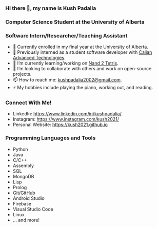 ### Hi there 👋, my name is Kush Padalia
### Computer Science Student at the University of Alberta
### Software Intern/Researcher/Teaching Assistant

- 📕 Currently enrolled in my final year at the University of Alberta.
- 🔭 Previously interned as a student software developer with [Calian Advanced Technologies](https://www.calian.com/service-lines/advanced-technologies/).
- 🌱 I’m currently learning/working on [Nand 2 Tetris](https://www.nand2tetris.org).
- 👯 I’m looking to collaborate with others and work on open-source projects.
- 📫 How to reach me: kushpadalia2002@gmail.com.
- ⚡ My hobbies include playing the piano, working out, and reading.

### Connect With Me!

- LinkedIn: https://www.linkedin.com/in/kushpadalia/
- Instagram: https://www.instagram.com/kush2021/
- Personal Website: https://kush2021.github.io

### Programming Languages and Tools

- Python
- Java
- C/C++
- Assembly
- SQL
- MongoDB
- Lisp
- Prolog
- Git/GitHub
- Android Studio
- Firebase
- Visual Studio Code
- Linux
- ... and more!

<!--
**kush2021/kush2021** is a ✨ _special_ ✨ repository because its `README.md` (this file) appears on your GitHub profile.

Here are some ideas to get you started:

- 🔭 I’m currently working on ...
- 🌱 I’m currently learning ...
- 👯 I’m looking to collaborate on ...
- 🤔 I’m looking for help with ...
- 💬 Ask me about ...
- 📫 How to reach me: ...
- 😄 Pronouns: ...
- ⚡ Fun fact: ...
-->
